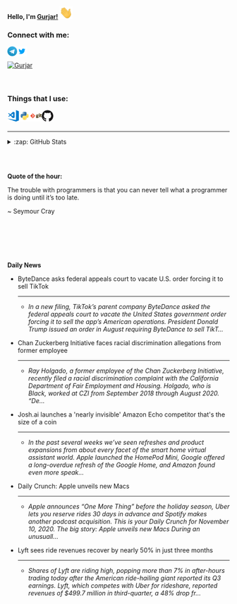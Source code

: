 #### Hello, I'm [Gurjar!](https://GurjarKing.github.io) <img src="https://raw.githubusercontent.com/ABSphreak/ABSphreak/master/gifs/Hi.gif" width="30px"></h2>


### Connect with me:

[<img align="left" alt="Gurjar | Telegram" width="22px" src="https://raw.githubusercontent.com/github/explore/80688e429a7d4ef2fca1e82350fe8e3517d3494d/topics/telegram/telegram.png" />][Telegram]
[<img align="left" alt="Gurjar | Twitter" width="22px" src="https://raw.githubusercontent.com/github/explore/80688e429a7d4ef2fca1e82350fe8e3517d3494d/topics/twitter/twitter.png" />][Twitter]
<br >
<br >
<a href="https://github.com/GurjarKing"><img src="https://komarev.com/ghpvc/?username=GurjarKing" alt="Gurjar" /></a> <br />
<br />
<br />
<!-- <br >

![](https://visitor-badge.glitch.me/badge?page_id=GurjarKing)

<br /> -->

### Things that I use:

[<img align="left" alt="Visual Studio Code" width="26px" src="https://raw.githubusercontent.com/github/explore/80688e429a7d4ef2fca1e82350fe8e3517d3494d/topics/visual-studio-code/visual-studio-code.png" />][VSCode]
[<img align="left" alt="Python" width="26px" src="https://raw.githubusercontent.com/github/explore/80688e429a7d4ef2fca1e82350fe8e3517d3494d/topics/python/python.png" />][Python]
[<img align="left" alt="Git" width="26px" src="https://raw.githubusercontent.com/github/explore/80688e429a7d4ef2fca1e82350fe8e3517d3494d/topics/git/git.png" />][Git]
[<img align="left" alt="GitHub" width="26px" src="https://raw.githubusercontent.com/github/explore/78df643247d429f6cc873026c0622819ad797942/topics/github/github.png" />][Github]

<br />
<br />

---
<details>
  <summary>:zap: GitHub Stats</summary>

<img align="left" alt="Gurjar's Github Stats" src="https://github-readme-stats.vercel.app/api?username=GurjarKing&show_icons=true&hide_border=true&count_private=true&include_all_commit=true&theme=algolia" />

</details>

<!-- ### 🔔 My latest tweet
<a href="https://twitter.com/Gurjar_King43" target="_blank">
	<img src="https://github.com/GurjarKing/GurjarKing/raw/master/tweet.png" width="70%" align="center" alt="Click to view on Twitter" title="My latest tweet, as an image"/>
</a> -->
<br>

<pre>

</pre>

**Quote of the hour:**

The trouble with programmers is that you can never tell what a programmer is doing until it’s too late.

~ Seymour Cray
<pre>

</pre>
<br>
<pre>


</pre>
<strong>Daily News</strong>
  
  - ByteDance asks federal appeals court to vacate U.S. order forcing it to sell TikTok
     <hr/>
     
      - *In a new filing, TikTok’s parent company ByteDance asked the federal appeals court to vacate the United States government order forcing it to sell the app’s American operations. President Donald Trump issued an order in August requiring ByteDance to sell TikT…*
     
  - Chan Zuckerberg Initiative faces racial discrimination allegations from former employee
      <hr/>
      
      - *Ray Holgado, a former employee of the Chan Zuckerberg Initiative, recently filed a racial discrimination complaint with the California Department of Fair Employment and Housing. Holgado, who is Black, worked at CZI from September 2018 through August 2020. “De…*
      
  - Josh.ai launches a 'nearly invisible' Amazon Echo competitor that's the size of a coin
      <hr/>
      
      - *In the past several weeks we’ve seen refreshes and product expansions from about every facet of the smart home virtual assistant world. Apple launched the HomePod Mini, Google offered a long-overdue refresh of the Google Home, and Amazon found even more speak…*
      
  - Daily Crunch: Apple unveils new Macs
      <hr/>
      
      - *Apple announces “One More Thing” before the holiday season, Uber lets you reserve rides 30 days in advance and Spotify makes another podcast acquisition. This is your Daily Crunch for November 10, 2020. The big story: Apple unveils new Macs During an unusuall…*
       
  - Lyft sees ride revenues recover by nearly 50% in just three months
      <hr/>
       
       - *Shares of Lyft are riding high, popping more than 7% in after-hours trading today after the American ride-hailing giant reported its Q3 earnings. Lyft, which competes with Uber for rideshare, reported revenues of $499.7 million in third-quarter, a 48% drop fr…*
      

<br />

[VSCode]: https://code.visualstudio.com/
[Python]: https://www.python.org/
[Git]: https://git-scm.com/
[Github]: https://github.com/
[Telegram]: https://t.me/Gurjar_King/
[Twitter]: https://twitter.com/Gurjar_King43/
